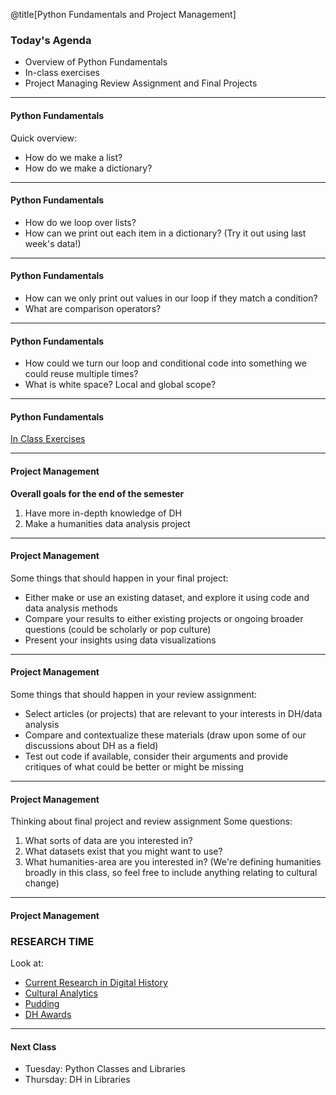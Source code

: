 @title[Python Fundamentals and Project Management]

### Today's Agenda

- Overview of Python Fundamentals 
- In-class exercises
- Project Managing Review Assignment and Final Projects

---
#### Python Fundamentals

Quick overview:
- How do we make a list?
- How do we make a dictionary?

---
#### Python Fundamentals

- How do we loop over lists?
- How can we print out each item in a dictionary?
(Try it out using last week's data!)

---
#### Python Fundamentals

- How can we only print out values in our loop if they match a condition?
- What are comparison operators?

---
#### Python Fundamentals

- How could we turn our loop and conditional code into something we could reuse multiple times?
- What is white space? Local and global scope?

---
#### Python Fundamentals

[In Class Exercises](https://github.com/ZoeLeBlanc/IntroToDH2020/blob/gh-pages/week3/inclass_exercises.md)

---
#### Project Management

**Overall goals for the end of the semester**
  
1) Have more in-depth knowledge of DH
2) Make a humanities data analysis project

---
#### Project Management

Some things that should happen in your final project:
- Either make or use an existing dataset, and explore it using code and data analysis methods
- Compare your results to either existing projects or ongoing broader questions (could be scholarly or pop culture)
- Present your insights using data visualizations 
---
#### Project Management

Some things that should happen in your review assignment:
- Select articles (or projects) that are relevant to your interests in DH/data analysis
- Compare and contextualize these materials (draw upon some of our discussions about DH as a field)
- Test out code if available, consider their arguments and provide critiques of what could be better or might be missing

---
#### Project Management

Thinking about final project and review assignment
Some questions:
1. What sorts of data are you interested in?
2. What datasets exist that you might want to use?
3. What humanities-area are you interested in? (We're defining humanities broadly in this class, so feel free to include anything relating to cultural change)

---
#### Project Management

### RESEARCH TIME
Look at:
- [Current Research in Digital History](https://crdh.rrchnm.org/)
- [Cultural Analytics](https://culturalanalytics.org/)
- [Pudding](https://pudding.cool/archives/)
- [DH Awards](http://dhawards.org/)

---
#### Next Class

- Tuesday: Python Classes and Libraries
- Thursday: DH in Libraries
